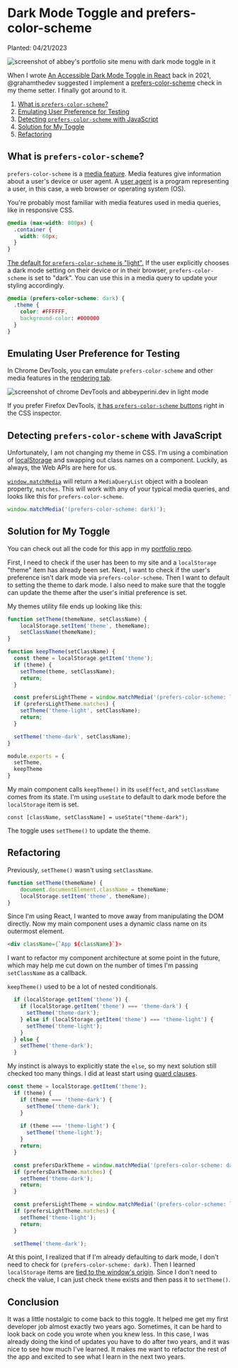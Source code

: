 # Dark Mode Toggle and prefers-color-scheme

Planted: 04/21/2023

![screenshot of abbey's portfolio site menu with dark mode toggle in it](https://images.abbeyperini.com/color-scheme/cover.png)

When I wrote [An Accessible Dark Mode Toggle in React](/blog.html?blog=audit-3) back in 2021, @grahamthedev suggested I implement a [prefers-color-scheme](https://developer.mozilla.org/en-US/docs/Web/CSS/@media/prefers-color-scheme) check in my theme setter. I finally got around to it.

1. [What is `prefers-color-scheme`?](#what-is-prefers-color-scheme)
2. [Emulating User Preference for Testing](#emulating-user-preference-for-testing)
3. [Detecting `prefers-color-scheme` with JavaScript](#detecting-prefers-color-scheme-with-javascript)
4. [Solution for My Toggle](#solution-for-my-toggle)
5. [Refactoring](#refactoring)

## What is `prefers-color-scheme`?

`prefers-color-scheme` is a [media feature](https://developer.mozilla.org/en-US/docs/Web/CSS/@media#media_features). Media features give information about a user's device or user agent. A [user agent](https://developer.mozilla.org/en-US/docs/Glossary/User_agent) is a program representing a user, in this case, a web browser or operating system (OS).

You're probably most familiar with media features used in media queries, like in responsive CSS.

```CSS
@media (max-width: 800px) {
  .container {
    width: 60px;
  }
}
```

[The default for `prefers-color-scheme` is "light".](https://www.w3.org/TR/mediaqueries-5/#prefers-color-scheme:~:text=However%2C%20user%20agents%20converged%20on%20expressing%20the%20%22default%22%20behavior%20as%20a%20light%20preference%2C%20and%20never%20matching%20no%2Dpreference.) If the user explicitly chooses a dark mode setting on their device or in their browser, `prefers-color-scheme` is set to "dark". You can use this in a media query to update your styling accordingly.

```CSS
@media (prefers-color-scheme: dark) {
  .theme {
    color: #FFFFFF,
    background-color: #000000
  }
}
```

## Emulating User Preference for Testing

In Chrome DevTools, you can emulate `prefers-color-scheme` and other media features in the [rendering tab](https://developer.chrome.com/docs/devtools/rendering/).

![screenshot of chrome DevTools and abbeyperini.dev in light mode](https://images.abbeyperini.com/color-scheme/emulate.png)

If you prefer Firefox DevTools, [it has `prefers-color-scheme` buttons](https://firefox-source-docs.mozilla.org/devtools-user/page_inspector/how_to/examine_and_edit_css/index.html#view-media-rules-for-prefers-color-scheme) right in the CSS inspector.

## Detecting `prefers-color-scheme` with JavaScript

Unfortunately, I am not changing my theme in CSS. I'm using a combination of [localStorage](https://developer.mozilla.org/en-US/docs/Web/API/Window/localStorage) and swapping out class names on a component. Luckily, as always, the Web APIs are here for us.

[`window.matchMedia`](https://developer.mozilla.org/en-US/docs/Web/API/Window/matchMedia) will return a `MediaQueryList` object with a boolean property, `matches`. This will work with any of your typical media queries, and looks like this for `prefers-color-scheme`.

```JavaScript
window.matchMedia('(prefers-color-scheme: dark)');
```

## Solution for My Toggle

You can check out all the code for this app in my [portfolio repo](https://github.com/abbeyperini/Portfolio2.0).

First, I need to check if the user has been to my site and a `localStorage` "theme" item has already been set. Next, I want to check if the user's preference isn't dark mode via `prefers-color-scheme`. Then I want to default to setting the theme to dark mode. I also need to make sure that the toggle can update the theme after the user's initial preference is set.

My themes utility file ends up looking like this:

```JavaScript
function setTheme(themeName, setClassName) {
    localStorage.setItem('theme', themeName);
    setClassName(themeName);
}

function keepTheme(setClassName) {
  const theme = localStorage.getItem('theme');
  if (theme) {
    setTheme(theme, setClassName);
    return;
  }

  const prefersLightTheme = window.matchMedia('(prefers-color-scheme: light)');
  if (prefersLightTheme.matches) {
    setTheme('theme-light', setClassName);
    return;
  }

  setTheme('theme-dark', setClassName);
}

module.exports = {
  setTheme,
  keepTheme
}
```

My main component calls `keepTheme()` in its `useEffect`, and `setClassName` comes from its state. I'm using `useState` to default to dark mode before the `localStorage` item is set.

```JSX
const [className, setClassName] = useState("theme-dark");
```

The toggle uses `setTheme()` to update the theme.

## Refactoring

Previously, `setTheme()` wasn't using `setClassName`.

```JavaScript
function setTheme(themeName) {
    document.documentElement.className = themeName;
    localStorage.setItem('theme', themeName);
}
```

Since I'm using React, I wanted to move away from manipulating the DOM directly. Now my main component uses a dynamic class name on its outermost element.

```HTML
<div className={`App ${className}`}>
```

I want to refactor my component architecture at some point in the future, which may help me cut down on the number of times I'm passing `setClassName` as a callback.

`keepTheme()` used to be a lot of nested conditionals.

```JavaScript
  if (localStorage.getItem('theme')) {
    if (localStorage.getItem('theme') === 'theme-dark') {
      setTheme('theme-dark');
    } else if (localStorage.getItem('theme') === 'theme-light') {
      setTheme('theme-light');
    }
  } else {
    setTheme('theme-dark');
  }
```

My instinct is always to explicitly state the `else`, so my next solution still checked too many things. I did at least start using [guard clauses](https://refactoring.guru/replace-nested-conditional-with-guard-clauses).

```JavaScript
const theme = localStorage.getItem('theme');
  if (theme) {
    if (theme === 'theme-dark') {
      setTheme('theme-dark');
    } 
    
    if (theme === 'theme-light') {
      setTheme('theme-light');
    }
    return;
  }

  const prefersDarkTheme = window.matchMedia('(prefers-color-scheme: dark)');
  if (prefersDarkTheme.matches) {
    setTheme('theme-dark');
    return;
  } 

  const prefersLightTheme = window.matchMedia('(prefers-color-scheme: light)');
  if (prefersLightTheme.matches) {
    setTheme('theme-light');
    return;
  }

  setTheme('theme-dark');
```

At this point, I realized that if I'm already defaulting to dark mode, I don't need to check for `(prefers-color-scheme: dark)`. Then I learned `localStorage` items are [tied to the window's origin](https://html.spec.whatwg.org/multipage/webstorage.html#dom-localstorage-dev:~:text=Returns%20the%20Storage%20object%20associated%20with%20window%27s%20origin%27s%20local%20storage%20area.). Since I don't need to check the value, I can just check `theme` exists and then pass it to `setTheme()`.

## Conclusion

It was a little nostalgic to come back to this toggle. It helped me get my first developer job almost exactly two years ago. Sometimes, it can be hard to look back on code you wrote when you knew less. In this case, I was already doing the kind of updates you have to do after two years, and it was nice to see how much I've learned. It makes me want to refactor the rest of the app and excited to see what I learn in the next two years.
